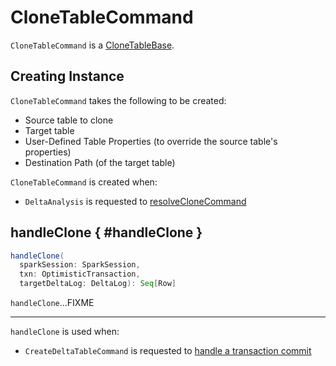 # CloneTableCommand

`CloneTableCommand` is a [CloneTableBase](CloneTableBase.md).

## Creating Instance

`CloneTableCommand` takes the following to be created:

* <span id="sourceTable"> Source table to clone
* <span id="targetIdent"> Target table
* <span id="tablePropertyOverrides"> User-Defined Table Properties (to override the source table's properties)
* <span id="targetPath"> Destination Path (of the target table)

`CloneTableCommand` is created when:

* `DeltaAnalysis` is requested to [resolveCloneCommand](../../DeltaAnalysis.md#resolveCloneCommand)

## handleClone { #handleClone }

```scala
handleClone(
  sparkSession: SparkSession,
  txn: OptimisticTransaction,
  targetDeltaLog: DeltaLog): Seq[Row]
```

`handleClone`...FIXME

---

`handleClone` is used when:

* `CreateDeltaTableCommand` is requested to [handle a transaction commit](../create-table/CreateDeltaTableCommand.md#handleCommit)
